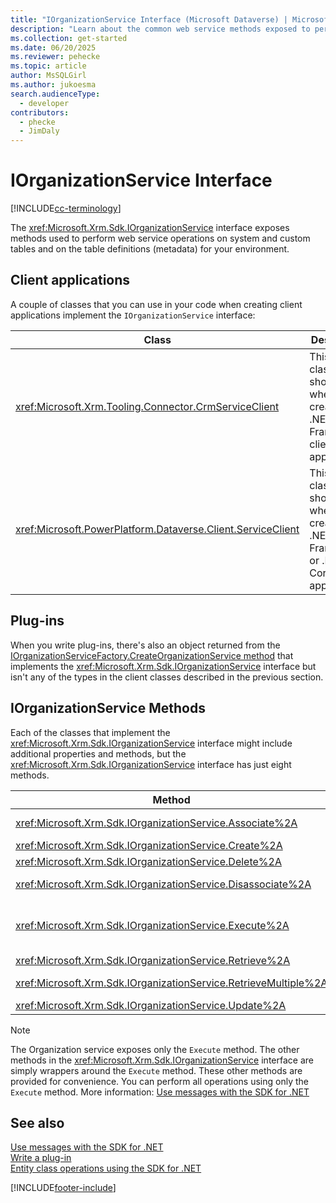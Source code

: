 ```yaml
---
title: "IOrganizationService Interface (Microsoft Dataverse) | Microsoft Docs"
description: "Learn about the common web service methods exposed to perform data operations in Microsoft Dataverse." 
ms.collection: get-started
ms.date: 06/20/2025
ms.reviewer: pehecke
ms.topic: article
author: MsSQLGirl
ms.author: jukoesma
search.audienceType: 
  - developer
contributors:
  - phecke
  - JimDaly
---
```


# IOrganizationService Interface

[!INCLUDE[cc-terminology](../includes/cc-terminology.md)]

The <xref:Microsoft.Xrm.Sdk.IOrganizationService> interface exposes methods used to perform web service operations on system and custom tables and on the table definitions (metadata) for your environment.

## Client applications

A couple of classes that you can use in your code when creating client applications implement the `IOrganizationService` interface:

|Class|Description|
|--|--|
|<xref:Microsoft.Xrm.Tooling.Connector.CrmServiceClient>|This is the class you should use when creating .NET Framework client applications. |
|<xref:Microsoft.PowerPlatform.Dataverse.Client.ServiceClient>|This is the class you should use when creating .NET Framework or .NET Core client applications. |

## Plug-ins

When you write plug-ins, there's also an object returned from the [IOrganizationServiceFactory.CreateOrganizationService method](xref:Microsoft.Xrm.Sdk.IOrganizationServiceFactory.CreateOrganizationService(System.Nullable{System.Guid})) that implements the <xref:Microsoft.Xrm.Sdk.IOrganizationService> interface but isn't any of the types in the client classes described in the previous section.

## IOrganizationService Methods

Each of the classes that implement the <xref:Microsoft.Xrm.Sdk.IOrganizationService> interface might include additional properties and methods, but the <xref:Microsoft.Xrm.Sdk.IOrganizationService> interface has just eight methods.


|Method  |Description  |
|---------|---------|
|<xref:Microsoft.Xrm.Sdk.IOrganizationService.Associate%2A>|Link two table rows using a table relationship|
|<xref:Microsoft.Xrm.Sdk.IOrganizationService.Create%2A>|Create a table row.|
|<xref:Microsoft.Xrm.Sdk.IOrganizationService.Delete%2A>|Delete a table row|
|<xref:Microsoft.Xrm.Sdk.IOrganizationService.Disassociate%2A>|Remove the link between two table rows using a table relationship|
|<xref:Microsoft.Xrm.Sdk.IOrganizationService.Execute%2A>|Invoke an operation defined as a message by passing an instance of an <xref:Microsoft.Xrm.Sdk.OrganizationRequest> or a class derived from it.|
|<xref:Microsoft.Xrm.Sdk.IOrganizationService.Retrieve%2A>|Retrieve an instance of a table row.|
|<xref:Microsoft.Xrm.Sdk.IOrganizationService.RetrieveMultiple%2A>|Retrieve a collection of table rows that match the criteria set in a query.|
|<xref:Microsoft.Xrm.Sdk.IOrganizationService.Update%2A>|Change the column values of a table row.|

> [!NOTE]
> The Organization service exposes only the `Execute` method. The other methods in the <xref:Microsoft.Xrm.Sdk.IOrganizationService> interface are simply wrappers around the `Execute` method. These other methods are provided for convenience. You can perform all operations using only the `Execute` method. More information: [Use messages with the SDK for .NET](use-messages.md)

## See also

[Use messages with the SDK for .NET](use-messages.md)<br />
[Write a plug-in](../write-plug-in.md)<br />
[Entity class operations using the SDK for .NET](entity-operations.md)


[!INCLUDE[footer-include](../../../includes/footer-banner.md)]
